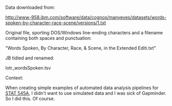 Data downloaded from:

<http://www-958.ibm.com/software/data/cognos/manyeyes/datasets/words-spoken-by-character-race-scene/versions/1.txt>

Original file, sporting DOS/Windows line-ending characters and a filename containing both spaces and punctuation:

"Words Spoken, By Character, Race, & Scene, in the Extended Editi.txt"

JB tidied and renamed:

lotr_wordsSpoken.tsv

Context:

When creating simple examples of automated data analysis pipelines for [STAT 545A](https://github.com/jennybc/STAT545A), I didn't want to use simulated data and I was sick of Gapminder. So I did this. Of course.
